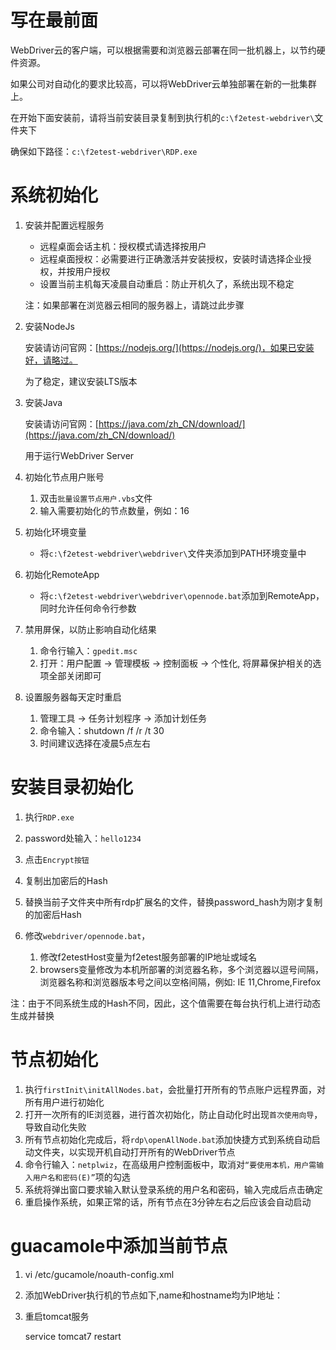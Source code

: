 写在最前面
====================

WebDriver云的客户端，可以根据需要和浏览器云部署在同一批机器上，以节约硬件资源。

如果公司对自动化的要求比较高，可以将WebDriver云单独部署在新的一批集群上。

在开始下面安装前，请将当前安装目录复制到执行机的`c:\f2etest-webdriver\`文件夹下

确保如下路径：`c:\f2etest-webdriver\RDP.exe`

系统初始化
====================

1. 安装并配置远程服务

    * 远程桌面会话主机：授权模式请选择按用户
    * 远程桌面授权：必需要进行正确激活并安装授权，安装时请选择企业授权，并按用户授权
    * 设置当前主机每天凌晨自动重启：防止开机久了，系统出现不稳定

    注：如果部署在浏览器云相同的服务器上，请跳过此步骤

2. 安装NodeJs

    安装请访问官网：[https://nodejs.org/](https://nodejs.org/)，如果已安装好，请略过。

    为了稳定，建议安装LTS版本

3. 安装Java

    安装请访问官网：[https://java.com/zh_CN/download/](https://java.com/zh_CN/download/)

    用于运行WebDriver Server

4. 初始化节点用户账号

    1. 双击`批量设置节点用户.vbs`文件
    2. 输入需要初始化的节点数量，例如：16

5. 初始化环境变量

    * 将`c:\f2etest-webdriver\webdriver\`文件夹添加到PATH环境变量中

6. 初始化RemoteApp

    * 将`c:\f2etest-webdriver\webdriver\opennode.bat`添加到RemoteApp，同时允许任何命令行参数

7. 禁用屏保，以防止影响自动化结果

    1. 命令行输入：`gpedit.msc`
    2. 打开：用户配置 -> 管理模板 -> 控制面板 -> 个性化, 将屏幕保护相关的选项全部关闭即可

8. 设置服务器每天定时重启

    1. 管理工具 -> 任务计划程序 -> 添加计划任务
    2. 命令输入：shutdown /f /r /t 30
    3. 时间建议选择在凌晨5点左右


安装目录初始化
====================

1. 执行`RDP.exe`
2. password处输入：`hello1234`
3. 点击`Encrypt按钮`
4. 复制出加密后的Hash
5. 替换当前子文件夹中所有rdp扩展名的文件，替换password_hash为刚才复制的加密后Hash
6. 修改`webdriver/opennode.bat`，

    1. 修改f2etestHost变量为f2etest服务部署的IP地址或域名
    2. browsers变量修改为本机所部署的浏览器名称，多个浏览器以逗号间隔，浏览器名称和浏览器版本号之间以空格间隔，例如: IE 11,Chrome,Firefox

注：由于不同系统生成的Hash不同，因此，这个值需要在每台执行机上进行动态生成并替换

节点初始化
====================

1. 执行`firstInit\initAllNodes.bat`，会批量打开所有的节点账户远程界面，对所有用户进行初始化
2. 打开一次所有的IE浏览器，进行首次初始化，防止自动化时出现`首次使用向导`，导致自动化失败
3. 所有节点初始化完成后，将`rdp\openAllNode.bat`添加快捷方式到系统自动启动文件夹，以实现开机自动打开所有的WebDriver节点
4. 命令行输入：`netplwiz`，在高级用户控制面板中，取消对`“要使用本机，用户需输入用户名和密码(E)”`项的勾选
5. 系统将弹出窗口要求输入默认登录系统的用户名和密码，输入完成后点击确定
6. 重启操作系统，如果正常的话，所有节点在3分钟左右之后应该会自动启动

guacamole中添加当前节点
====================

1. vi /etc/gucamole/noauth-config.xml
2. 添加WebDriver执行机的节点如下,name和hostname均为IP地址：

    <config name="x.x.x.x" protocol="rdp">
        <param name="hostname" value="x.x.x.x" />
        <param name="port" value="3389" />
        <param name="enable-drive" value="true" />
    </config>

3. 重启tomcat服务

    service tomcat7 restart